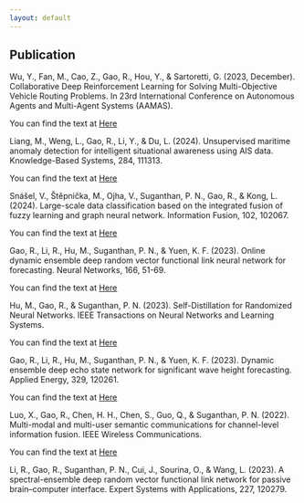 ```yaml
---
layout: default
---
```


## Publication

Wu, Y., Fan, M., Cao, Z., Gao, R., Hou, Y., & Sartoretti, G. (2023, December). Collaborative Deep Reinforcement Learning for Solving Multi-Objective Vehicle Routing Problems. In 23rd International Conference on Autonomous Agents and Multi-Agent Systems (AAMAS).

You can find the text at [Here](https://research.tue.nl/en/publications/collaborative-deep-reinforcement-learning-for-solving-multi-objec)

Liang, M., Weng, L., Gao, R., Li, Y., & Du, L. (2024). Unsupervised maritime anomaly detection for intelligent situational awareness using AIS data. Knowledge-Based Systems, 284, 111313.

You can find the text at [Here](https://www.sciencedirect.com/science/article/abs/pii/S0950705123010614)

Snášel, V., Štěpnička, M., Ojha, V., Suganthan, P. N., Gao, R., & Kong, L. (2024). Large-scale data classification based on the integrated fusion of fuzzy learning and graph neural network. Information Fusion, 102, 102067.

You can find the text at [Here](https://www.sciencedirect.com/science/article/pii/S1566253523003834)

Gao, R., Li, R., Hu, M., Suganthan, P. N., & Yuen, K. F. (2023). Online dynamic ensemble deep random vector functional link neural network for forecasting. Neural Networks, 166, 51-69.

You can find the text at [Here](https://www.sciencedirect.com/science/article/pii/S0893608023003532)

Hu, M., Gao, R., & Suganthan, P. N. (2023). Self-Distillation for Randomized Neural Networks. IEEE Transactions on Neural Networks and Learning Systems.

You can find the text at [Here](https://ieeexplore.ieee.org/stamp/stamp.jsp?arnumber=10220213)

Gao, R., Li, R., Hu, M., Suganthan, P. N., & Yuen, K. F. (2023). Dynamic ensemble deep echo state network for significant wave height forecasting. Applied Energy, 329, 120261.

You can find the text at [Here](https://www.sciencedirect.com/science/article/abs/pii/S0306261922015185)

Luo, X., Gao, R., Chen, H. H., Chen, S., Guo, Q., & Suganthan, P. N. (2022). Multi-modal and multi-user semantic communications for channel-level information fusion. IEEE Wireless Communications.

You can find the text at [Here](https://ieeexplore.ieee.org/abstract/document/9921202/)

Li, R., Gao, R., Suganthan, P. N., Cui, J., Sourina, O., & Wang, L. (2023). A spectral-ensemble deep random vector functional link network for passive brain–computer interface. Expert Systems with Applications, 227, 120279.
